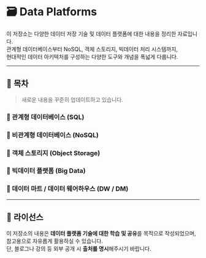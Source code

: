 # 🗃️ Data Platforms

이 저장소는 다양한 데이터 저장 기술 및 데이터 플랫폼에 대한 내용을 정리한 자료입니다.  
관계형 데이터베이스부터 NoSQL, 객체 스토리지, 빅데이터 처리 시스템까지,  
현대적인 데이터 아키텍처를 구성하는 다양한 도구와 개념을 폭넓게 다룹니다.

---

## 📂 목차
> 새로운 내용을 꾸준히 업데이트하고 있습니다.

### 🔸 관계형 데이터베이스 (SQL)

### 🔸 비관계형 데이터베이스 (NoSQL)

### 🔸 객체 스토리지 (Object Storage)

### 🔸 빅데이터 플랫폼 (Big Data)

### 🔸 데이터 마트 / 데이터 웨어하우스 (DW / DM)

---

## 📎 라이선스

이 저장소의 내용은 **데이터 플랫폼 기술에 대한 학습 및 공유**를 목적으로 작성되었으며, 참고용으로 자유롭게 활용하실 수 있습니다.  
단, 블로그나 강의 등 외부 공개 시 **출처를 명시**해주시기 바랍니다.
